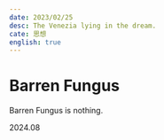 ```yaml
---
date: 2023/02/25
desc: The Venezia lying in the dream.
cate: 思想
english: true
---
```


# Barren Fungus

Barren Fungus is nothing.

2024.08